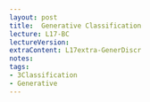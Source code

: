 ```yaml
---
layout: post
title:  Generative Classification
lecture: L17-BC
lectureVersion: 
extraContent: L17extra-GenerDiscr
notes: 
tags:
- 3Classification
- Generative
---
```

